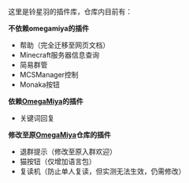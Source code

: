 这里是铃星羽的插件库，仓库内目前有：

**不依赖omegamiya的插件**
- 帮助（完全迁移至网页文档）
- Minecraft服务器信息查询
- 简易群管
- MCSManager控制
- Monaka按钮

**依赖[OmegaMiya](https://github.com/Ailitonia/omega-miya)的插件**
- 关键词回复


**修改至原[OmegaMiya](https://github.com/Ailitonia/omega-miya)仓库的插件**
- 退群提示（修改至原入群欢迎）
- 猫按钮（仅增加语言包）
- 复读机（防止单人复读，但实测无法生效，仍需修改）